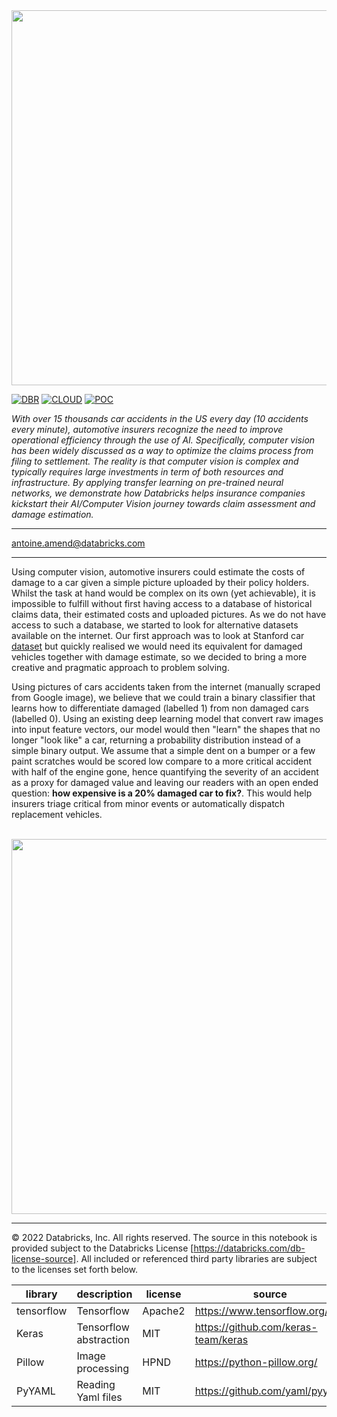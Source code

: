 <img src=https://d1r5llqwmkrl74.cloudfront.net/notebooks/fs-lakehouse-logo.png width="600px">

[![DBR](https://img.shields.io/badge/DBR-10.4-red?logo=databricks&style=for-the-badge)](https://docs.databricks.com/release-notes/runtime/10.4.html)
[![CLOUD](https://img.shields.io/badge/CLOUD-ALL-blue?logo=googlecloud&style=for-the-badge)](https://databricks.com/try-databricks)
[![POC](https://img.shields.io/badge/POC-5_days-green?style=for-the-badge)](https://databricks.com/try-databricks)


*With over 15 thousands car accidents in the US every day (10 accidents every minute), automotive insurers recognize the need to improve operational efficiency through the use of AI. Specifically, computer vision has been widely discussed as a way to optimize the claims process from filing to settlement. The reality is that computer vision is complex and typically requires large investments in term of both resources and infrastructure. By applying transfer learning on pre-trained neural networks, we demonstrate how Databricks helps insurance companies kickstart their AI/Computer Vision journey towards claim assessment and damage estimation.*

___
<antoine.amend@databricks.com>

___

Using computer vision, automotive insurers could estimate the costs of damage to a car given a simple picture uploaded by their policy holders. 
Whilst the task at hand would be complex on its own (yet achievable), it is impossible to fulfill without first having access to a database of historical claims data, their estimated costs and uploaded pictures. As we do not have access to such a database, we started to look for alternative datasets available on the internet. Our first approach was to look at Stanford car [dataset](https://ai.stanford.edu/~jkrause/cars/car_dataset.html) but quickly realised we would need its equivalent for damaged vehicles together with damage estimate, so we decided to bring a more creative and pragmatic approach to problem solving.

Using pictures of cars accidents taken from the internet (manually scraped from Google image), we believe that we could train a binary classifier that learns how to differentiate damaged (labelled 1) from non damaged cars (labelled 0). Using an existing deep learning model that convert raw images into input feature vectors, our model would then "learn" the shapes that no longer "look like" a car, returning a probability distribution instead of a simple binary output. We assume that a simple dent on a bumper or a few paint scratches would be scored low compare to a more critical accident with half of the engine gone, hence quantifying the severity of an accident as a proxy for damaged value and leaving our readers with an open ended question: **how expensive is a 20% damaged car to fix?**. This would help insurers triage critical from minor events or automatically dispatch replacement vehicles.

<br>

<img src=https://raw.githubusercontent.com/databricks-industry-solutions/car-classification/main/images/car_vision_classification.png width="600">

___

&copy; 2022 Databricks, Inc. All rights reserved. The source in this notebook is provided subject to the Databricks License [https://databricks.com/db-license-source].  All included or referenced third party libraries are subject to the licenses set forth below.

| library                                               | description             | license    | source                                              |
|-------------------------------------------------------|-------------------------|------------|-----------------------------------------------------|
| tensorflow                                            | Tensorflow              | Apache2    | https://www.tensorflow.org/                         |
| Keras                                                 | Tensorflow abstraction  | MIT        | https://github.com/keras-team/keras                 |
| Pillow                                                | Image processing        | HPND       | https://python-pillow.org/                          |
| PyYAML                                                | Reading Yaml files      | MIT        | https://github.com/yaml/pyyaml                      |

